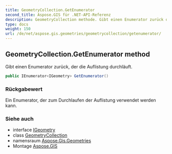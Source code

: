 ```yaml
---
title: GeometryCollection.GetEnumerator
second_title: Aspose.GIS für .NET-API-Referenz
description: GeometryCollection methode. Gibt einen Enumerator zurück der die Auflistung durchläuft.
type: docs
weight: 150
url: /de/net/aspose.gis.geometries/geometrycollection/getenumerator/
---
```

## GeometryCollection.GetEnumerator method

Gibt einen Enumerator zurück, der die Auflistung durchläuft.

```csharp
public IEnumerator<IGeometry> GetEnumerator()
```

### Rückgabewert

Ein Enumerator, der zum Durchlaufen der Auflistung verwendet werden kann.

### Siehe auch

* interface [IGeometry](../../igeometry/)
* class [GeometryCollection](../)
* namensraum [Aspose.Gis.Geometries](../../geometrycollection/)
* Montage [Aspose.GIS](../../../)


